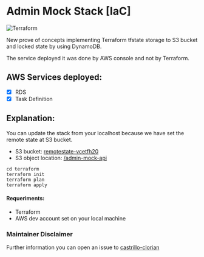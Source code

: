 # Admin Mock Stack [IaC]
![Terraform](https://img.shields.io/badge/terraform-%235835CC.svg?style=for-the-badge&logo=terraform&logoColor=white)

New prove of concepts implementing Terraform tfstate storage to S3 bucket and locked state by using DynamoDB.

The service deployed it was done by AWS console and not by Terraform.
## AWS Services deployed:

* [x] RDS
* [x] Task Definition
## Explanation:

You can update the stack from your localhost because we have set the remote state at S3 bucket.

* S3 bucket: [remotestate-vcetfh20](arn:aws:s3:::remotestate-vcetfh20)
* S3 object location: [/admin-mock-api](https://remotestate-vcetfh20.s3.eu-west-1.amazonaws.com/admin-mock-api/)

```
cd terraform
terraform init
terraform plan
terraform apply
```
#### Requeriments:

* Terraform
* AWS dev account set on your local machine

### Maintainer Disclaimer

Further information you can open an issue to [castrillo-clorian](https://github.com/castrillo-clorian)